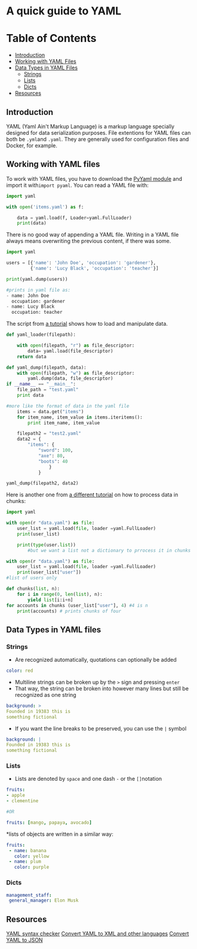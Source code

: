 
# A quick guide to YAML

# Table of Contents
- [Introduction](#Introduction)
- [Working with YAML Files](#working)
- [Data Types in YAML Files](#datatypes)
    - [Strings](#strings)
    - [Lists](#lists)
    - [Dicts](#dicts)
- [Resources](#resources)



## Introduction <a name="Introduction"></a>
YAML (Yaml Ain't Markup Language) is a markup language specially designed for data serialization purposes. File extentions for YAML files can both be `.yml`and `.yaml`. They are generally used for configuration files and Docker, for example.

## Working with YAML files<a name="working"></a>
To work with YAML files, you have to download the <a href="https://pyyaml.org/">PyYaml module</a> and import it with`import pyaml`.
You can read a YAML file with:
```py
import yaml

with open('items.yaml') as f:

    data = yaml.load(f, Loader=yaml.FullLoader)
    print(data)
```
There is no good way of appending a YAML file. Writing in a YAML file always means overwriting the previous content, if there was some.
```py
import yaml

users = [{'name': 'John Doe', 'occupation': 'gardener'},
         {'name': 'Lucy Black', 'occupation': 'teacher'}]

print(yaml.dump(users))

#prints in yaml file as:
- name: John Doe
  occupation: gardener
- name: Lucy Black
  occupation: teacher
```
The script from <a href="https://pyyaml.org/">a tutorial</a> shows how to load and manipulate data.
```py
def yaml_loader(filepath):

	with open(filepath, "r") as file_descriptor:
		data= yaml.load(file_descriptor)
	return data

def yaml_dump(filepath, data):
	with open(filepath, "w") as file_descriptor:
		yaml.dump(data, file_descriptor)
if __name__ == "__main__":
	file_path = "test.yaml"
	print data

#more like the format of data in the yaml file
	items = data.get("items")
	for item_name, item_value in items.iteritems():
		print item_name, item_value

	filepath2 = "test2.yaml"
	data2 = {
	    "items": {
			"sword": 100,
			"axe": 80,
			"boots": 40
				}
	        }

yaml_dump(filepath2, data2)
```
Here is another one from <a href="https://www.youtube.com/watch?v=rQ3U5VEGg7Q">a different tutorial</a> on how to process data in chunks:
```py
import yaml

with open(r "data.yaml") as file:
	user_list = yaml.load(file, loader =yaml.FullLoader)
	print(user_list)

	print(type(user.list))
		#but we want a list not a dictionary to prrocess it in chunks

with open(r "data.yaml") as file:
	user_list = yaml.load(file, loader =yaml.FullLoader)
	print(user_list["user"])
#list of users only

def chunks(list, n):
	for i in range(0, len(list), n):
		yield list[i:i+n]
for accounts in chunks (user_list["user"], 4) #4 is n
	print(accounts) # prints chunks of four
```

## Data Types in YAML files<a name="datatypes"></a>
### Strings<a name="strings"></a>
* Are recognized automatically, quotations can optionally be added
```yaml
color: red
```
* Multiline strings can be broken up by the `>` sign and pressing `enter`
* That way, the string can be broken into however many lines but still be recognized as one string
```yaml
background: >
Founded in 19383 this is
something fictional
```
* If you want the line breaks to be preserved, you can use the `|` symbol

```yaml
background: |
Founded in 19383 this is
something fictional
```

### Lists<a name="lists"></a>
* Lists are denoted by `space` and one dash `-` or the `[]`notation
```Yaml
fruits:
- apple
- clementine

#OR

fruits: [mango, papaya, avocado]
```
*lists of objects are written in a similar way:
```YAML
fruits:
 - name: banana
   color: yellow
 - name: plum
   color: purple
```

### Dicts<a name="dicts"></a>
```YAML
management_staff:
 general_manager: Elon Musk
```

## Resources<a name="resources"></a>
<a href="https://yamlchecker.com/">YAML syntax checker</a>
<a href="https://onlinexmltools.com/">Convert YAML to XML and other languages</a>
<a href="https://jsonformatter.org/yaml-to-json">Convert YAML to JSON</a>
